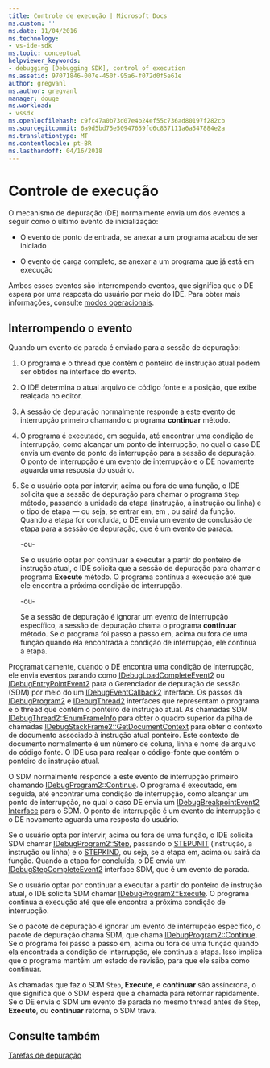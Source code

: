 ```yaml
---
title: Controle de execução | Microsoft Docs
ms.custom: ''
ms.date: 11/04/2016
ms.technology:
- vs-ide-sdk
ms.topic: conceptual
helpviewer_keywords:
- debugging [Debugging SDK], control of execution
ms.assetid: 97071846-007e-450f-95a6-f072d0f5e61e
author: gregvanl
ms.author: gregvanl
manager: douge
ms.workload:
- vssdk
ms.openlocfilehash: c9fc47a0b73d07e4b24ef55c736ad80197f282cb
ms.sourcegitcommit: 6a9d5bd75e50947659fd6c837111a6a547884e2a
ms.translationtype: MT
ms.contentlocale: pt-BR
ms.lasthandoff: 04/16/2018
---
```

# <a name="control-of-execution"></a>Controle de execução
O mecanismo de depuração (DE) normalmente envia um dos eventos a seguir como o último evento de inicialização:  
  
-   O evento de ponto de entrada, se anexar a um programa acabou de ser iniciado  
  
-   O evento de carga completo, se anexar a um programa que já está em execução  
  
 Ambos esses eventos são interrompendo eventos, que significa que o DE espera por uma resposta do usuário por meio do IDE. Para obter mais informações, consulte [modos operacionais](../../extensibility/debugger/operational-modes.md).  
  
## <a name="stopping-event"></a>Interrompendo o evento  
 Quando um evento de parada é enviado para a sessão de depuração:  
  
1.  O programa e o thread que contêm o ponteiro de instrução atual podem ser obtidos na interface do evento.  
  
2.  O IDE determina o atual arquivo de código fonte e a posição, que exibe realçada no editor.  
  
3.  A sessão de depuração normalmente responde a este evento de interrupção primeiro chamando o programa **continuar** método.  
  
4.  O programa é executado, em seguida, até encontrar uma condição de interrupção, como alcançar um ponto de interrupção, no qual o caso DE envia um evento de ponto de interrupção para a sessão de depuração. O ponto de interrupção é um evento de interrupção e o DE novamente aguarda uma resposta do usuário.  
  
5.  Se o usuário opta por intervir, acima ou fora de uma função, o IDE solicita que a sessão de depuração para chamar o programa `Step` método, passando a unidade da etapa (instrução, a instrução ou linha) e o tipo de etapa — ou seja, se entrar em, em , ou sairá da função. Quando a etapa for concluída, o DE envia um evento de conclusão de etapa para a sessão de depuração, que é um evento de parada.  
  
     -ou-  
  
     Se o usuário optar por continuar a executar a partir do ponteiro de instrução atual, o IDE solicita que a sessão de depuração para chamar o programa **Execute** método. O programa continua a execução até que ele encontra a próxima condição de interrupção.  
  
     -ou-  
  
     Se a sessão de depuração é ignorar um evento de interrupção específico, a sessão de depuração chama o programa **continuar** método. Se o programa foi passo a passo em, acima ou fora de uma função quando ela encontrada a condição de interrupção, ele continua a etapa.  
  
 Programaticamente, quando o DE encontra uma condição de interrupção, ele envia eventos parando como [IDebugLoadCompleteEvent2](../../extensibility/debugger/reference/idebugloadcompleteevent2.md) ou [IDebugEntryPointEvent2](../../extensibility/debugger/reference/idebugentrypointevent2.md) para o Gerenciador de depuração de sessão (SDM) por meio do um [IDebugEventCallback2](../../extensibility/debugger/reference/idebugeventcallback2.md) interface. Os passos da [IDebugProgram2](../../extensibility/debugger/reference/idebugprogram2.md) e [IDebugThread2](../../extensibility/debugger/reference/idebugthread2.md) interfaces que representam o programa e o thread que contém o ponteiro de instrução atual. As chamadas SDM [IDebugThread2::EnumFrameInfo](../../extensibility/debugger/reference/idebugthread2-enumframeinfo.md) para obter o quadro superior da pilha de chamadas [IDebugStackFrame2::GetDocumentContext](../../extensibility/debugger/reference/idebugstackframe2-getdocumentcontext.md) para obter o contexto de documento associado à instrução atual ponteiro. Este contexto de documento normalmente é um número de coluna, linha e nome de arquivo do código fonte. O IDE usa para realçar o código-fonte que contém o ponteiro de instrução atual.  
  
 O SDM normalmente responde a este evento de interrupção primeiro chamando [IDebugProgram2::Continue](../../extensibility/debugger/reference/idebugprogram2-continue.md). O programa é executado, em seguida, até encontrar uma condição de interrupção, como alcançar um ponto de interrupção, no qual o caso DE envia um [IDebugBreakpointEvent2 Interface](../../extensibility/debugger/reference/idebugbreakpointevent2.md) para o SDM. O ponto de interrupção é um evento de interrupção e o DE novamente aguarda uma resposta do usuário.  
  
 Se o usuário opta por intervir, acima ou fora de uma função, o IDE solicita SDM chamar [IDebugProgram2::Step](../../extensibility/debugger/reference/idebugprogram2-step.md), passando o [STEPUNIT](../../extensibility/debugger/reference/stepunit.md) (instrução, a instrução ou linha) e o [ STEPKIND](../../extensibility/debugger/reference/stepkind.md), ou seja, se a etapa em, acima ou sairá da função. Quando a etapa for concluída, o DE envia um [IDebugStepCompleteEvent2](../../extensibility/debugger/reference/idebugstepcompleteevent2.md) interface SDM, que é um evento de parada.  
  
 Se o usuário optar por continuar a executar a partir do ponteiro de instrução atual, o IDE solicita SDM chamar [IDebugProgram2::Execute](../../extensibility/debugger/reference/idebugprogram2-execute.md). O programa continua a execução até que ele encontra a próxima condição de interrupção.  
  
 Se o pacote de depuração é ignorar um evento de interrupção específico, o pacote de depuração chama SDM, que chama [IDebugProgram2::Continue](../../extensibility/debugger/reference/idebugprogram2-continue.md). Se o programa foi passo a passo em, acima ou fora de uma função quando ela encontrada a condição de interrupção, ele continua a etapa. Isso implica que o programa mantém um estado de revisão, para que ele saiba como continuar.  
  
 As chamadas que faz o SDM `Step`, **Execute**, e **continuar** são assíncrona, o que significa que o SDM espera que a chamada para retornar rapidamente. Se o DE envia o SDM um evento de parada no mesmo thread antes de `Step`, **Execute**, ou **continuar** retorna, o SDM trava.  
  
## <a name="see-also"></a>Consulte também  
 [Tarefas de depuração](../../extensibility/debugger/debugging-tasks.md)